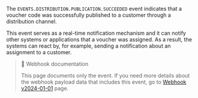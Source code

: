 The `EVENTS.DISTRIBUTION.PUBLICATION.SUCCEEDED` event indicates that a voucher code was successfully published to a customer through a distribution channel.

This event serves as a real-time notification mechanism and it can notify other systems or applications that a voucher was assigned. As a result, the systems can react by, for example, sending a notification about an assignment to a customer.

> 📘 Webhook documentation
>
> This page documents only the event. If you need more details about the webhook payload data that includes this event, go to [Webhook v2024-01-01](ref:introduction-to-webhooks "Introduction to webhooks v2024-01-01") page.